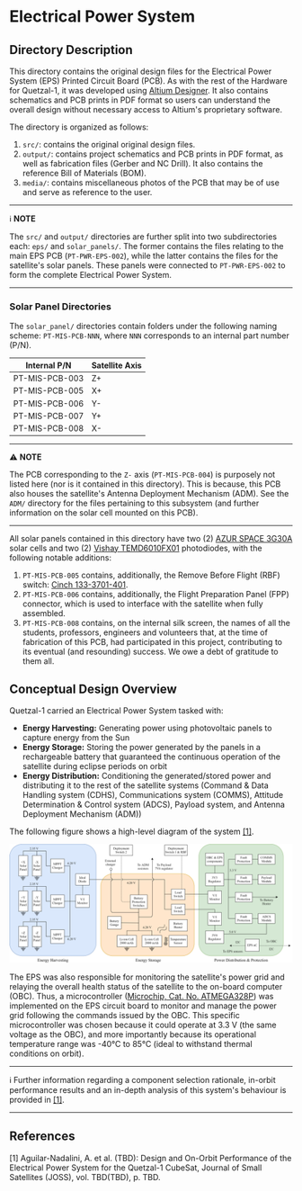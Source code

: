 # Electrical Power System #

## Directory Description

This directory contains the original design files for the Electrical Power System (EPS) Printed Circuit Board (PCB). As with the rest of the Hardware for Quetzal-1, it was developed using [Altium Designer](https://www.altium.com/). It also contains schematics and PCB prints in PDF format so users can understand the overall design without necessary access to Altium's proprietary software.

The directory is organized as follows:

1. `src/`: contains the original original design files.
2. `output/`: contains project schematics and PCB prints in PDF format, as well as fabrication files (Gerber and NC Drill). It also contains the reference Bill of Materials (BOM).
3. `media/`: contains miscellaneous photos of the PCB that may be of use and serve as reference to the user.

---
:information_source: **NOTE**

The `src/` and `output/` directories are further split into two subdirectories each: `eps/` and `solar_panels/`. The former contains the files relating to the main EPS PCB (`PT-PWR-EPS-002`), while the latter contains the files for the satellite's solar panels. These panels were connected to `PT-PWR-EPS-002` to form the complete Electrical Power System.

---

### Solar Panel Directories

The `solar_panel/` directories contain folders under the following naming scheme: `PT-MIS-PCB-NNN`, where `NNN` corresponds to an internal part number (P/N).

| Internal P/N   | Satellite Axis |
|----------------|----------------|
| PT-MIS-PCB-003 | Z+             |
| PT-MIS-PCB-005 | X+             |
| PT-MIS-PCB-006 | Y-             |
| PT-MIS-PCB-007 | Y+             |
| PT-MIS-PCB-008 | X-             |

---
:warning: **NOTE**

The PCB corresponding to the `Z-` axis (`PT-MIS-PCB-004`) is purposely not listed here (nor is it contained in this directory). This is because, this PCB also houses the satellite's Antenna Deployment Mechanism (ADM). See the `ADM/` directory for the files pertaining to this subsystem (and further information on the solar cell mounted on this PCB).

---

All solar panels contained in this directory have two (2) [AZUR SPACE 3G30A](http://www.azurspace.com/images/products/0003401-01-01_DB_3G30A.pdf) solar cells and two (2) [Vishay TEMD6010FX01](https://www.vishay.com/en/product/81308/) photodiodes, with the following notable additions:

1. `PT-MIS-PCB-005` contains, additionally, the Remove Before Flight (RBF) switch: [Cinch 133-3701-401](https://www.belfuse.com/resources/productinformations/cinchconnectivitysolutions/johnson/pi-ccs-john-133-3701-401.pdf).
2. `PT-MIS-PCB-006` contains, additionally, the Flight Preparation Panel (FPP) connector, which is used to interface with the satellite when fully assembled.
3. `PT-MIS-PCB-008` contains, on the internal silk screen, the names of all the students, professors, engineers and volunteers that, at the time of fabrication of this PCB, had participated in this project, contributing to its eventual (and resounding) success. We owe a debt of gratitude to them all.

## Conceptual Design Overview

Quetzal-1 carried an Electrical Power System tasked with:

* __Energy Harvesting:__ Generating power using photovoltaic panels to capture energy from the Sun
* __Energy Storage:__ Storing the power generated by the panels in a rechargeable battery that guaranteed the continuous operation of the satellite during eclipse periods on orbit
* __Energy Distribution:__ Conditioning the generated/stored power and distributing it to the rest of the satellite systems (Command & Data Handling system (CDHS), Communications system (COMMS), Attitude Determination & Control system (ADCS), Payload system, and Antenna Deployment Mechanism (ADM))

The following figure shows a high-level diagram of the system [[1]](#user-content-references).

![Quetzal-1-Electrical-Power-System-Architecture](./media/IMG_EPS_PAPER_001.png?raw=true "EPS Architecture")

The EPS was also responsible for monitoring the satellite's power grid and relaying the overall health status of the satellite to the on-board computer (OBC). Thus, a microcontroller ([Microchip, Cat. No. ATMEGA328P](https://www.microchip.com/en-us/product/ATmega328P)) was implemented on the EPS circuit board to monitor and manage the power grid following the commands issued by the OBC. This specific microcontroller was chosen because it could operate at 3.3 V (the same voltage as the OBC), and more importantly because its operational temperature range was -40°C to 85°C (ideal to withstand thermal conditions on orbit).

---
:information_source: Further information regarding a component selection rationale, in-orbit performance results and an in-depth analysis of this system's behaviour is provided in [[1]](#user-content-references).

---

## References

[1] Aguilar-Nadalini, A. et al. (TBD): Design and On-Orbit Performance of the Electrical Power System for the Quetzal-1 CubeSat, Journal of Small Satellites (JOSS), vol. TBD(TBD), p. TBD.